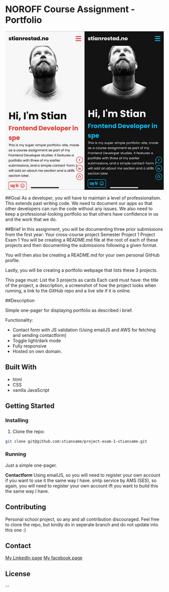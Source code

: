 # NOROFF Course Assignment - Portfolio 

![image](https://github.com/stiansame/portfolio1/blob/main/assets/images/portfolio.jpg?raw=true)

##Goal
As a developer, you will have to maintain a level of professionalism. This extends past writing code. We need to document our apps so that other developers can run the code without any issues. We also need to keep a professional-looking portfolio so that others have confidence in us and the work that we do.

##Brief
In this assignment, you will be documenting three prior submissions from the first year:
Your cross-course project
Semester Project 1
Project Exam 1
You will be creating a README.md file at the root of each of these projects and then documenting the submissions following a given format.

You will then also be creating a README.md for your own personal GitHub profile.

Lastly, you will be creating a portfolio webpage that lists these 3 projects.

This page must:
List the 3 projects as cards
Each card must have:
the title of the project,
a description,
a screenshot of how the project looks when running,
a link to the GitHub repo and a live site if it is online.

##Description

Simple one-pager for displaying portfolio as described i brief.

Functionality:

 - Contact form with JS validation (Using emailJS and AWS for fetching and sending contactform)
 - Toggle light/dark mode
 - Fully responsive
 - Hosted on own domain.


## Built With

-   html
-   CSS
-   vanilla JavaScript

## Getting Started

### Installing


1. Clone the repo:

```bash
git clone git@github.com:stiansame/project-exam-1-stiansame.git
```


### Running

Just a simple one-pager.

<b>Contactform</b>
Using emailJS, so you will need to register your own account if you want to use it the same way I have.
smtp service by AMS (SES), so again, you will need to register your own account ift you want to build this the same way I have.

## Contributing

Personal school project, so any and all contribution discouraged. Feel free to clone the repo, but kindly do in seperate branch and do not update into this one :)

## Contact

[My LinkedIn page](www.linkedin.com)
[My facebook page](https://www.facebook.com/stian.a.rostad)

## License

--

